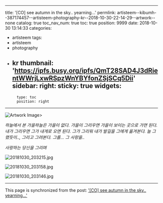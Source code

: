 
---
title: '[CO] see autumn in the sky.. yearning...'
permlink: artisteem--kibumh--387174457--artisteem-photography-kr--2018-10-30-22-14-29--artwork--none
catalog: true
toc_nav_num: true
toc: true
position: 9999
date: 2018-10-30 13:14:33
categories:
- artisteem
tags:
- artisteem
- photography
- kr
thumbnail: 'https://ipfs.busy.org/ipfs/QmT28SAD4J3dRientWWrjLxwRSpzWnYBYfonZSjSCq5Dii'
sidebar:
    right:
        sticky: true
widgets:
    -
        type: toc
        position: right
---


![Artwork Image](https://ipfs.busy.org/ipfs/QmT28SAD4J3dRientWWrjLxwRSpzWnYBYfonZSjSCq5Dii)>


*하늘에서 본 가을하늘은 가을이 없다.* 
*가을이 그리우면 가을이 보이는 곳으로 가면 된다.*
*내가 그리우면 그가 내게로 오면 된다.*
*그가 그리워 내가 발길을 그에게 옮겨본다.*
*늘 그랬듯이..,*
*그리고 그려본다. 그를... 그 사랑을..*

*사랑하는 당신을 그리며*




![20181030_203215.jpg](https://ipfs.busy.org/ipfs/QmXRVfrFCvMPd5DmytiFqhNuAKyBZHMNLkfCMYXYjJTURB)

![20181030_203158.jpg](https://ipfs.busy.org/ipfs/QmP8EJhUmDZNVuWzQwRm2MWCkR3ZDhzmdWx2oYyC6K9SeZ)

![20181030_203146.jpg](https://ipfs.busy.org/ipfs/QmVQ4fBYaSBT3FBYoT1LST3PHAX9WUG1ByYRdycCHjCgMG)

- - -

This page is synchronized from the post: ['[CO] see autumn in the sky.. yearning...'](https://steemit.com/@kibumh/artisteem--kibumh--387174457--artisteem-photography-kr--2018-10-30-22-14-29--artwork--none)
